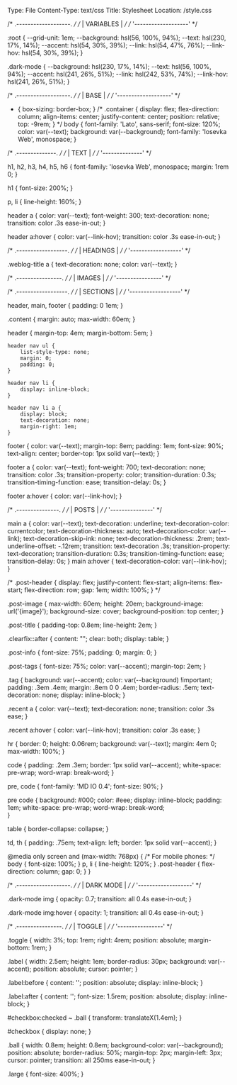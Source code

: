 Type: File
Content-Type: text/css
Title: Stylesheet
Location: /style.css



/* .-------------------. */
/* |     VARIABLES     | */
/* '-------------------' */


 :root {
    --grid-unit: 1em;
    --background: hsl(56, 100%, 94%);
    --text: hsl(230, 17%, 14%);
    --accent: hsl(54, 30%, 39%);
    --link: hsl(54, 47%, 76%); 
    --link-hov: hsl(54, 30%, 39%);
}

.dark-mode {
    --background: hsl(230, 17%, 14%);
    --text: hsl(56, 100%, 94%);
    --accent: hsl(241, 26%, 51%);
    --link: hsl(242, 53%, 74%);
    --link-hov: hsl(241, 26%, 51%);
}

/* .-------------------. */
/* |        BASE       | */
/* '-------------------' */

* {
	box-sizing: border-box;
}
/*
.container {
    display: flex;
    flex-direction: column;
    align-items: center;
    justify-content: center;
    position: relative;
    top: -9rem;
}
*/
body {
	font-family: 'Lato', sans-serif;
	font-size: 120%;
	color: var(--text);
	background: var(--background);
    font-family: 'Iosevka Web', monospace;
}

/* .--------------. */
/* |     TEXT     | */
/* '--------------' */

h1, h2, h3, h4, h5, h6 {
	font-family: 'Iosevka Web', monospace;
	margin: 1rem 0;
}

h1 {
    font-size: 200%;
}

p, li {
	line-height: 160%;
}

header a { 
    color: var(--text);
    font-weight: 300;
    text-decoration: none;
    transition: color .3s ease-in-out;
}

header a:hover { 
    color: var(--link-hov); 
    transition: color .3s ease-in-out;
}


/* .------------------. */
/* |     HEADINGS     | */
/* '------------------' */

.weblog-title a {
	text-decoration: none;
	color: var(--text);
}

/* .----------------. */
/* |     IMAGES     | */
/* '----------------' */

/* .------------------. */
/* |     SECTIONS     | */
/* '------------------' */

header, main, footer {
	padding: 0 1em;
}

.content {
    margin: auto;
    max-width: 60em;
}

header {
	margin-top: 4em;
    margin-bottom: 5em;
}

    header nav ul {
        list-style-type: none;
        margin: 0;
        padding: 0;
    }

    header nav li {
        display: inline-block;
    }

    header nav li a {
        display: block;
        text-decoration: none;
        margin-right: 1em;
    }

footer {
    color: var(--text);
	margin-top: 8em;
    padding: 1em;
	font-size: 90%;
	text-align: center;
    border-top: 1px solid var(--text);
}

footer a { 
    color: var(--text);
    font-weight: 700;
    text-decoration: none;
    transition: color .3s;
    transition-property: color;
    transition-duration: 0.3s;
    transition-timing-function: ease;
    transition-delay: 0s;
}

footer a:hover { 
    color: var(--link-hov); 
}

/* .---------------. */
/* |     POSTS     | */
/* '---------------' */


main a { 
    color: var(--text);
    text-decoration: underline;
    text-decoration-color: currentcolor;
    text-decoration-thickness: auto;
    text-decoration-color: var(--link);
    text-decoration-skip-ink: none;
    text-decoration-thickness: .2rem;
    text-underline-offset: -.12rem;
    transition: text-decoration .3s;
    transition-property: text-decoration;
    transition-duration: 0.3s;
    transition-timing-function: ease;
    transition-delay: 0s;
}
main a:hover { 
    text-decoration-color: var(--link-hov); 
}

/*
.post-header {
  display: flex;
  justify-content: flex-start;
  align-items: flex-start;
  flex-direction: row;
  gap: 1em;
  width: 100%;
}
*/

.post-image {
  max-width: 60em;
  height: 20em;
  background-image: url('{image}');
  background-size: cover;
  background-position: top center;
}

.post-title {
    padding-top: 0.8em;
    line-height: 2em;
}

.clearfix::after {
  content: "";
  clear: both;
  display: table;
}

.post-info {
	font-size: 75%;
    padding: 0;
    margin: 0;
}

.post-tags {
	font-size: 75%;
	color: var(--accent);
    margin-top: 2em;
}

.tag {
	background: var(--accent);
	color: var(--background) !important;
	padding: .3em .4em;
	margin: .8em 0 0 .4em;
	border-radius: .5em;
	text-decoration: none;
	display: inline-block;
}

.recent a {
    color: var(--text);
    text-decoration: none;
    transition: color .3s ease;
}

.recent a:hover {
    color: var(--link-hov);
    transition: color .3s ease;
}

hr {
	border: 0;
	height: 0.06rem;
	background: var(--text);
	margin: 4em 0;
    max-width: 100%;
}

code {
	padding: .2em .3em;
	border: 1px solid var(--accent);
	white-space: pre-wrap;
	word-wrap: break-word; 
}

pre, code {
	font-family: 'MD IO 0.4';
	font-size: 90%;
}

pre code {
	background: #000;
	color: #eee;
	display: inline-block;
	padding: 1em;
	white-space: pre-wrap;
	word-wrap: break-word;   
}


table {
	border-collapse: collapse;
}

td, th {
	padding: .75em;
	text-align: left;
	border: 1px solid var(--accent);
}


@media only screen and (max-width: 768px) {
  /* For mobile phones: */
  body {
    font-size: 100%;
  }
  p, li {
	line-height: 120%;
}
  .post-header {
    flex-direction: column;
    gap: 0;
  }
}

/* .-------------------. */
/* |     DARK MODE     | */
/* '-------------------' */


.dark-mode img {
    opacity: 0.7;
    transition: all 0.4s ease-in-out;
}

.dark-mode img:hover {
    opacity: 1;
    transition: all 0.4s ease-in-out;
}


/* .----------------. */
/* |     TOGGLE     | */
/* '----------------' */


.toggle {
    width: 3%;
    top: 1rem;
    right: 4rem;
    position: absolute;
    margin-bottom: 1rem;
}

.label {
    width: 2.5em;
    height: 1em;
    border-radius: 30px;
    background: var(--accent);
    position: absolute;
    cursor: pointer;
}

.label:before {
    content: '';
    position: absolute;
    display: inline-block;
}

.label:after {
    content: '';
    font-size: 1.5rem;
    position: absolute;
    display: inline-block;
}

#checkbox:checked ~ .ball {
    transform: translateX(1.4em);
}

#checkbox {
    display: none;
}

.ball {
    width: 0.8em;
    height: 0.8em;
    background-color: var(--background);
    position: absolute;
    border-radius: 50%;
    margin-top: 2px;
    margin-left: 3px;
    cursor: pointer;
    transition: all 250ms ease-in-out;
}

.large {
    font-size: 400%;
}